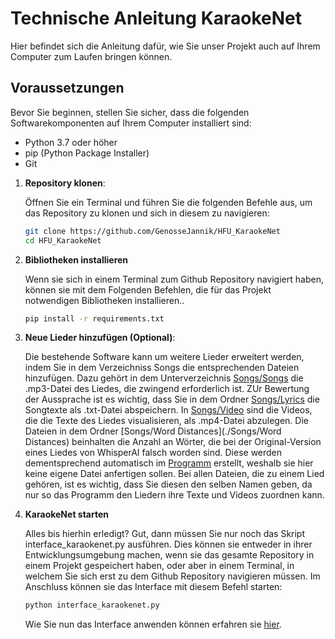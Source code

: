 # Technische Anleitung KaraokeNet

Hier befindet sich die Anleitung dafür, wie Sie unser Projekt auch auf Ihrem Computer zum Laufen bringen können.

## Voraussetzungen

Bevor Sie beginnen, stellen Sie sicher, dass die folgenden Softwarekomponenten auf Ihrem Computer installiert sind:

- Python 3.7 oder höher
- pip (Python Package Installer)
- Git


1. **Repository klonen**:

   Öffnen Sie ein Terminal und führen Sie die folgenden Befehle aus, um das Repository zu klonen und sich in diesem zu navigieren:

   ```sh
   git clone https://github.com/GenosseJannik/HFU_KaraokeNet
   cd HFU_KaraokeNet
   ```
   
2. **Bibliotheken installieren**

   Wenn sie sich in einem Terminal zum Github Repository navigiert haben, können sie mit dem Folgenden Befehlen, die für das Projekt notwendigen Bibliotheken installieren..
   ```sh
   pip install -r requirements.txt
   ```
   
4. **Neue Lieder hinzufügen (Optional)**:

   Die bestehende Software kann um weitere Lieder erweitert werden, indem Sie in dem Verzeichniss Songs die entsprechenden Dateien hinzufügen.
   Dazu gehört in dem Unterverzeichnis [Songs/Songs](./Songs/Songs) die .mp3-Datei des Liedes, die zwingend erforderlich ist.
   ZUr Bewertung der Aussprache ist es wichtig, dass Sie in dem Ordner [Songs/Lyrics](./Songs/Lyrics) die Songtexte als .txt-Datei abspeichern.
   In [Songs/Video](./Songs/Video) sind die Videos, die die Texte des Liedes visualisieren, als .mp4-Datei abzulegen.
   Die Dateien in dem Ordner [Songs/Word Distances](./Songs/Word Distances) beinhalten die Anzahl an Wörter, die bei der Original-Version eines Liedes von WhisperAI falsch worden sind. Diese
   werden dementsprechend automatisch im [Programm](./Songs.py) erstellt, weshalb sie hier keine eigene Datei anfertigen sollen.
   Bei allen Dateien, die zu einem Lied gehören, ist es wichtig, dass Sie diesen den selben Namen geben, da nur so das Programm den Liedern ihre Texte und Videos zuordnen kann.
   

5. **KaraokeNet starten**

   Alles bis hierhin erledigt? Gut, dann müssen Sie nur noch das Skript interface_karaokenet.py ausführen. Dies können sie entweder in ihrer Entwicklungsumgebung machen, wenn sie das gesamte
   Repository in einem Projekt gespeichert haben, oder aber in einem Terminal, in welchem Sie sich erst zu dem Github Repository navigieren müssen. Im Anschluss können sie das Interface mit
   diesem Befehl starten:
   ```sh
   python interface_karaokenet.py
   ```
   Wie Sie nun das Interface anwenden können erfahren sie [hier](./README.md).
   

